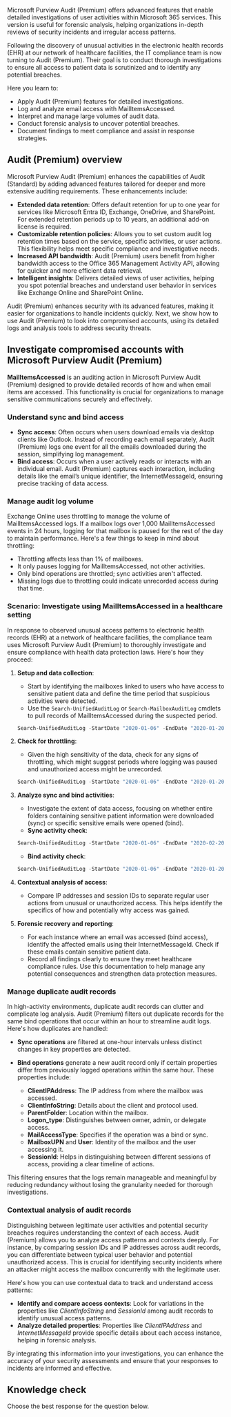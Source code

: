 Microsoft Purview Audit (Premium) offers advanced features that enable detailed investigations of user activities within Microsoft 365 services. This version is useful for forensic analysis, helping organizations in-depth reviews of security incidents and irregular access patterns.

Following the discovery of unusual activities in the electronic health records (EHR) at our network of healthcare facilities, the IT compliance team is now turning to Audit (Premium). Their goal is to conduct thorough investigations to ensure all access to patient data is scrutinized and to identify any potential breaches.

Here you learn to:

- Apply Audit (Premium) features for detailed investigations.
- Log and analyze email access with MailItemsAccessed.
- Interpret and manage large volumes of audit data.
- Conduct forensic analysis to uncover potential breaches.
- Document findings to meet compliance and assist in response strategies.

## Audit (Premium) overview

Microsoft Purview Audit (Premium) enhances the capabilities of Audit (Standard) by adding advanced features tailored for deeper and more extensive auditing requirements. These enhancements include:

- **Extended data retention**: Offers default retention for up to one year for services like Microsoft Entra ID, Exchange, OneDrive, and SharePoint. For extended retention periods up to 10 years, an additional add-on license is required.
- **Customizable retention policies**: Allows you to set custom audit log retention times based on the service, specific activities, or user actions. This flexibility helps meet specific compliance and investigative needs.
- **Increased API bandwidth**: Audit (Premium) users benefit from higher bandwidth access to the Office 365 Management Activity API, allowing for quicker and more efficient data retrieval.
- **Intelligent insights**: Delivers detailed views of user activities, helping you spot potential breaches and understand user behavior in services like Exchange Online and SharePoint Online.

Audit (Premium) enhances security with its advanced features, making it easier for organizations to handle incidents quickly. Next, we show how to use Audit (Premium) to look into compromised accounts, using its detailed logs and analysis tools to address security threats.

## Investigate compromised accounts with Microsoft Purview Audit (Premium)

**MailItemsAccessed** is an auditing action in Microsoft Purview Audit (Premium) designed to provide detailed records of how and when email items are accessed. This functionality is crucial for organizations to manage sensitive communications securely and effectively.

### Understand sync and bind access

- **Sync access**: Often occurs when users download emails via desktop clients like Outlook. Instead of recording each email separately, Audit (Premium) logs one event for all the emails downloaded during the session, simplifying log management.
- **Bind access**: Occurs when a user actively reads or interacts with an individual email. Audit (Premium) captures each interaction, including details like the email’s unique identifier, the InternetMessageId, ensuring precise tracking of data access.

### Manage audit log volume

Exchange Online uses throttling to manage the volume of MailItemsAccessed logs. If a mailbox logs over 1,000 MailItemsAccessed events in 24 hours, logging for that mailbox is paused for the rest of the day to maintain performance. Here's a few things to keep in mind about throttling:

- Throttling affects less than 1% of mailboxes.
- It only pauses logging for MailItemsAccessed, not other activities.
- Only bind operations are throttled; sync activities aren't affected.
- Missing logs due to throttling could indicate unrecorded access during that time.

### Scenario: Investigate using MailItemsAccessed in a healthcare setting

In response to observed unusual access patterns to electronic health records (EHR) at a network of healthcare facilities, the compliance team uses Microsoft Purview Audit (Premium) to thoroughly investigate and ensure compliance with health data protection laws. Here's how they proceed:

1. **Setup and data collection**:

   - Start by identifying the mailboxes linked to users who have access to sensitive patient data and define the time period that suspicious activities were detected.
   - Use the `Search-UnifiedAuditLog` or `Search-MailboxAuditLog` cmdlets to pull records of MailItemsAccessed during the suspected period.

   ```powershell
   Search-UnifiedAuditLog -StartDate "2020-01-06" -EndDate "2020-01-20" -UserIds "user1, user2" -Operations MailItemsAccessed -ResultSize 1000
   ```

1. **Check for throttling**:

   - Given the high sensitivity of the data, check for any signs of throttling, which might suggest periods where logging was paused and unauthorized access might be unrecorded.

   ```powershell
   Search-UnifiedAuditLog -StartDate "2020-01-06" -EndDate "2020-01-20" -UserIds "user1, user2" -Operations MailItemsAccessed -ResultSize 1000 | Where {$_.AuditData -like '*"IsThrottled","Value":"True"*'} | FL
   ```

1. **Analyze sync and bind activities**:

   - Investigate the extent of data access, focusing on whether entire folders containing sensitive patient information were downloaded (sync) or specific sensitive emails were opened (bind).
   - **Sync activity check**:

   ```powershell
   Search-UnifiedAuditLog -StartDate "2020-01-06" -EndDate "2020-02-20" -UserIds "user1, user2" -Operations MailItemsAccessed -ResultSize 1000 | Where {$_.AuditData -like '*"MailAccessType","Value":"Sync"*'} | FL
   ```

   - **Bind activity check**:

   ```powershell
   Search-UnifiedAuditLog -StartDate "2020-01-06" -EndDate "2020-01-20" -UserIds "user1, user2" -Operations MailItemsAccessed -ResultSize 1000 | Where {$_.AuditData -like '*"MailAccessType","Value":"Bind"*'} | FL
   ```

1. **Contextual analysis of access**:

   - Compare IP addresses and session IDs to separate regular user actions from unusual or unauthorized access. This helps identify the specifics of how and potentially why access was gained.

1. **Forensic recovery and reporting**:

   - For each instance where an email was accessed (bind access), identify the affected emails using their InternetMessageId. Check if these emails contain sensitive patient data.
   - Record all findings clearly to ensure they meet healthcare compliance rules. Use this documentation to help manage any potential consequences and strengthen data protection measures.

### Manage duplicate audit records

In high-activity environments, duplicate audit records can clutter and complicate log analysis. Audit (Premium) filters out duplicate records for the same bind operations that occur within an hour to streamline audit logs. Here's how duplicates are handled:

- **Sync operations** are filtered at one-hour intervals unless distinct changes in key properties are detected.
- **Bind operations** generate a new audit record only if certain properties differ from previously logged operations within the same hour. These properties include:

  - **ClientIPAddress**: The IP address from where the mailbox was accessed.
  - **ClientInfoString**: Details about the client and protocol used.
  - **ParentFolder**: Location within the mailbox.
  - **Logon_type**: Distinguishes between owner, admin, or delegate access.
  - **MailAccessType**: Specifies if the operation was a bind or sync.
  - **MailboxUPN** and **User**: Identity of the mailbox and the user accessing it.
  - **SessionId**: Helps in distinguishing between different sessions of access, providing a clear timeline of actions.

This filtering ensures that the logs remain manageable and meaningful by reducing redundancy without losing the granularity needed for thorough investigations.

### Contextual analysis of audit records

Distinguishing between legitimate user activities and potential security breaches requires understanding the context of each access. Audit (Premium) allows you to analyze access patterns and contexts deeply. For instance, by comparing session IDs and IP addresses across audit records, you can differentiate between typical user behavior and potential unauthorized access. This is crucial for identifying security incidents where an attacker might access the mailbox concurrently with the legitimate user.

Here's how you can use contextual data to track and understand access patterns:

- **Identify and compare access contexts**: Look for variations in the properties like _ClientInfoString_ and _SessionId_ among audit records to identify unusual access patterns.
- **Analyze detailed properties**: Properties like _ClientIPAddress_ and _InternetMessageId_ provide specific details about each access instance, helping in forensic analysis.

By integrating this information into your investigations, you can enhance the accuracy of your security assessments and ensure that your responses to incidents are informed and effective.

## Knowledge check

Choose the best response for the question below.
